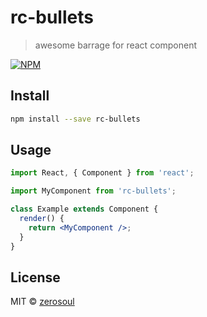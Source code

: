# rc-bullets

> awesome barrage for react component

[![NPM](https://img.shields.io/npm/v/rc-bullets.svg)](https://www.npmjs.com/package/rc-bullets)

## Install

```bash
npm install --save rc-bullets
```

## Usage

```jsx
import React, { Component } from 'react';

import MyComponent from 'rc-bullets';

class Example extends Component {
  render() {
    return <MyComponent />;
  }
}
```

## License

MIT © [zerosoul](https://github.com/zerosoul)
